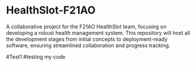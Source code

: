 # HealthSlot-F21AO
A collaborative project for the F21AO HealthSlot team, focusing on developing a robust health management system. This repository will host all the development stages from initial concepts to deployment-ready software, ensuring streamlined collaboration and progress tracking.

#Test1
#testing my code